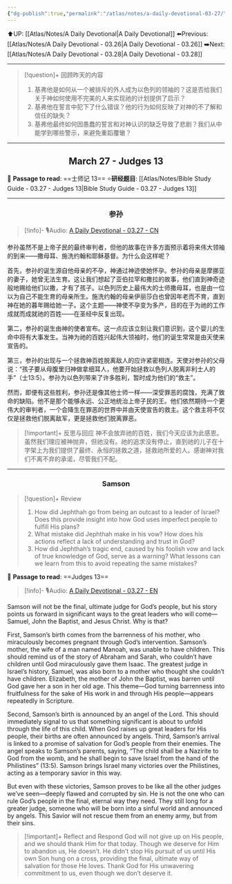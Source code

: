 ```yaml
---
{"dg-publish":true,"permalink":"/atlas/notes/a-daily-devotional-03-27/"}
---
```


 ⬆️UP: [[Atlas/Notes/A Daily Devotional\|A Daily Devotional]]
⬅️Previous: [[Atlas/Notes/A Daily Devotional - 03.26\|A Daily Devotional - 03.26]]
➡️Next: [[Atlas/Notes/A Daily Devotional - 03.28\|A Daily Devotional - 03.28]]

---

> [!question]+ 回顾昨天的内容
> 1. ⁠基弗他是如何从一个被排斥的外人成为以色列的领袖的？这是否给我们关于神如何使用不完美的人来实现祂的计划提供了启示？
> 2. 基弗他在誓言中犯下了什么错误？他的行为如何反映了对神的不了解和信任的缺失？
> 3. 基弗他最终如何因愚蠢的誓言和对神认识的缺乏导致了悲剧？我们从中能学到哪些警示，来避免重蹈覆辙？


---
## <center>March 27 -  Judges 13</center>

📖 **Passage to read**: ==士师记 13==
⭐**研经题目**: [[Atlas/Notes/Bible Study Guide - 03.27 - Judges 13\|Bible Study Guide - 03.27 - Judges 13]]

---
### <center>参孙</center>

> [!info]- 🎙️Audio: [A Daily Devotional - 03.27 - CN]()

参孙虽然不是上帝子民的最终审判者，但他的故事在许多方面预示着将来伟大领袖的到来——撒母耳、施洗约翰和耶稣基督。为什么会这样呢？

首先，参孙的诞生源自他母亲的不孕，神通过神迹使她怀孕。参孙的母亲是摩挪亚的妻子，她曾无法生育。这让我们想起了亚伯拉罕和撒拉的故事，他们直到神奇迹般地赐给他们以撒，才有了孩子。以色列历史上最伟大的士师撒母耳，也是由一位以为自己不能生育的母亲所生。施洗约翰的母亲伊丽莎白也曾因年老而不育，直到神在她的暮年赐给她一子。这个主题——神使不孕变为多产，目的在于为祂的工作成就而成就祂的百姓——在圣经中反复出现。

第二，参孙的诞生由神的使者宣布。这一点应该立刻让我们意识到，这个婴儿的生命中将有大事发生。当神为祂的百姓兴起伟大领袖时，他们的诞生常常是由天使来宣告的。

第三，参孙的出现与一个拯救神百姓脱离敌人的应许紧密相连。天使对参孙的父母说：“孩子要从母腹里归神做拿细耳人，他要开始拯救以色列人脱离非利士人的手”（士13:5）。参孙为以色列带来了许多胜利，暂时成为他们的“救主”。

然而，即便有这些胜利，参孙还是像其他士师一样——深受罪恶的腐蚀，充满了致命的缺陷。他不是那个能够永远、公正地统治上帝子民的王。他们依然期待一个更伟大的审判者，一个会降生在罪恶的世界中并由天使宣告的救主。这个救主将不仅仅是拯救他们脱离敌军，更是拯救他们脱离罪恶。

> [!important]+ 反思与回应
神不会放弃祂的百姓，我们今天应该为此感恩。虽然我们理应被神抛弃，但祂没有。祂的追求没有停止，直到祂的儿子在十字架上为我们提供了最终、永恒的拯救之道，拯救祂所爱的人。感谢神对我们不离不弃的承诺，尽管我们不配。




---
### <center>Samson</center>

> [!question]+ Review
> 1. ⁠How did Jephthah go from being an outcast to a leader of Israel? Does this provide insight into how God uses imperfect people to fulfill His plans?
> 2. ⁠What mistake did Jephthah make in his vow? How does his actions reflect a lack of understanding and trust in God?
> 3. How did Jephthah’s tragic end, caused by his foolish vow and lack of true knowledge of God, serve as a warning? What lessons can we learn from this to avoid repeating the same mistakes?

📖 **Passage to read**: ==Judges 13==

> [!info]- 🎙️Audio: [A Daily Devotional - 03.27 - EN]()  

Samson will not be the final, ultimate judge for God’s people, but his story points us forward in significant ways to the great leaders who will come—Samuel, John the Baptist, and Jesus Christ. Why is that?

First, Samson’s birth comes from the barrenness of his mother, who miraculously becomes pregnant through God’s intervention. Samson’s mother, the wife of a man named Manoah, was unable to have children. This should remind us of the story of Abraham and Sarah, who couldn’t have children until God miraculously gave them Isaac. The greatest judge in Israel’s history, Samuel, was also born to a mother who thought she couldn’t have children. Elizabeth, the mother of John the Baptist, was barren until God gave her a son in her old age. This theme—God turning barrenness into fruitfulness for the sake of His work in and through His people—appears repeatedly in Scripture.

Second, Samson’s birth is announced by an angel of the Lord. This should immediately signal to us that something significant is about to unfold through the life of this child. When God raises up great leaders for His people, their births are often announced by angels.
Third, Samson’s arrival is linked to a promise of salvation for God’s people from their enemies. The angel speaks to Samson’s parents, saying, “The child shall be a Nazirite to God from the womb, and he shall begin to save Israel from the hand of the Philistines” (13:5). Samson brings Israel many victories over the Philistines, acting as a temporary savior in this way. 

But even with these victories, Samson proves to be like all the other judges we’ve seen—deeply flawed and corrupted by sin. He is not the one who can rule God’s people in the final, eternal way they need. They still long for a greater judge, someone who will be born into a sinful world and announced by angels. This Savior will not rescue them from an enemy army, but from their sins.

> [!important]+ Reflect and Respond
God will not give up on His people, and we should thank Him for that today. Though we deserve for Him to abandon us, He doesn’t. He didn’t stop His pursuit of us until His own Son hung on a cross, providing the final, ultimate way of salvation for those He loves. Thank God for His unwavering commitment to us, even though we don’t deserve it.




























